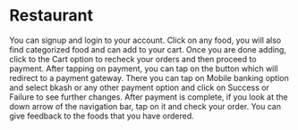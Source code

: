 # Restaurant
You can signup and login to your account. Click on any food, you will also find categorized food and can add to your cart.
Once you are done adding, click to the Cart option to recheck your orders and then proceed to payment. 
After tapping on payment, you can tap on the button which will redirect to a payment gateway. 
There you can tap on Mobile banking option and select bkash or any other payment option and click on Success or Failure to see further changes.
After payment is complete, if you look at the down arrow of the navigation bar, tap on it and check your order. You can give feedback to the foods that you have ordered.
